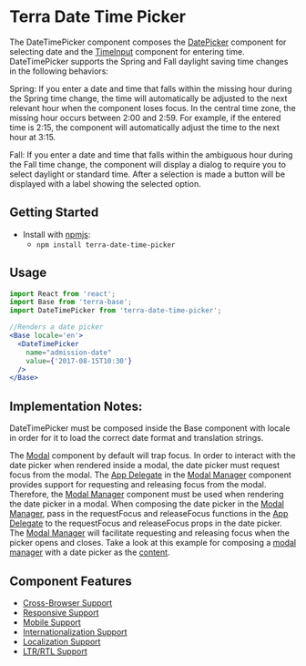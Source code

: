 # Terra Date Time Picker

The DateTimePicker component composes the [DatePicker][7] component for selecting date and the [TimeInput][8] component for entering time. DateTimePicker supports the Spring and Fall daylight saving time changes in the following behaviors:

Spring: If you enter a date and time that falls within the missing hour during the Spring time change, the time will automatically be adjusted to the next relevant hour when the component loses focus. In the central time zone, the missing hour occurs between 2:00 and 2:59. For example, if the entered time is 2:15, the component will automatically adjust the time to the next hour at 3:15.

Fall: If you enter a date and time that falls within the ambiguous hour during the Fall time change, the component will display a dialog to require you to select daylight or standard time. After a selection is made a button will be displayed with a label showing the selected option.


## Getting Started

- Install with [npmjs](https://www.npmjs.com):
  - `npm install terra-date-time-picker`

## Usage

```jsx
import React from 'react';
import Base from 'terra-base';
import DateTimePicker from 'terra-date-time-picker';

//Renders a date picker
<Base locale='en'>
  <DateTimePicker
    name="admission-date"
    value={'2017-08-15T10:30'}
  />
</Base>
```

## Implementation Notes:
DateTimePicker must be composed inside the Base component with locale in order for it to load the correct date format and translation strings.

The [Modal][4] component by default will trap focus. In order to interact with the date picker when rendered inside a modal, the date picker must request focus from the modal. The [App Delegate][5] in the [Modal Manager][3] component provides support for requesting and releasing focus from the modal. Therefore, the [Modal Manager][3] component must be used when rendering the date picker in a modal. When composing the date picker in the [Modal Manager][3], pass in the requestFocus and releaseFocus functions in the [App Delegate][5] to the requestFocus and releaseFocus props in the date picker. The [Modal Manager][3] will facilitate requesting and releasing focus when the picker opens and closes. Take a look at this example for composing a [modal manager][9] with a date picker as the [content][10].

[1]: https://github.com/Hacker0x01/react-datepicker
[2]: http://momentjs.com/docs/
[3]: https://github.com/cerner/terra-core/tree/master/packages/terra-modal-manager/docs
[4]: https://github.com/cerner/terra-core/tree/master/packages/terra-modal/docs
[5]: https://github.com/cerner/terra-core/tree/master/packages/terra-app-delegate/docs
[6]: https://github.com/cerner/terra-core/tree/master/packages/terra-base/docs
[7]: https://github.com/cerner/terra-core/tree/master/packages/terra-date-picker/docs
[8]: https://github.com/cerner/terra-core/tree/master/packages/terra-time-input/docs
[9]: https://github.com/cerner/terra-core/blob/master/packages/terra-date-time-picker/tests/nightwatch/components/DateTimePickerInsideModal.jsx
[10]: https://github.com/cerner/terra-core/blob/master/packages/terra-date-time-picker/tests/nightwatch/components/DateTimePickerModalContainer.jsx

## Component Features
* [Cross-Browser Support](https://github.com/cerner/terra-core/wiki/Component-Features#cross-browser-support)
* [Responsive Support](https://github.com/cerner/terra-core/wiki/Component-Features#responsive-support)
* [Mobile Support](https://github.com/cerner/terra-core/wiki/Component-Features#mobile-support)
* [Internationalization Support](https://github.com/cerner/terra-core/wiki/Component-Features#internationalization-i18n-support)
* [Localization Support](https://github.com/cerner/terra-core/wiki/Component-Features#localization-support)
* [LTR/RTL Support](https://github.com/cerner/terra-core/wiki/Component-Features#ltr--rtl-support)
